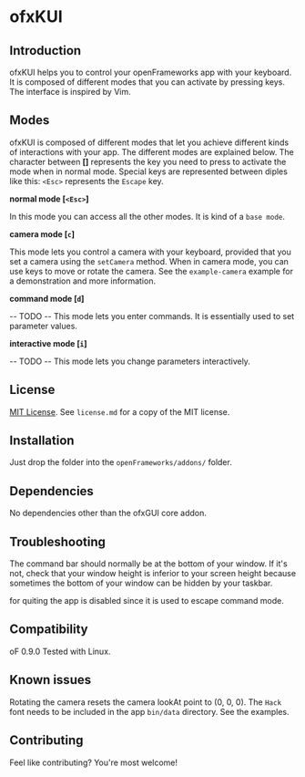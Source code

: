 ofxKUI
======

Introduction
------------
ofxKUI helps you to control your openFrameworks app with your keyboard.
It is composed of different modes that you can activate by pressing keys.
The interface is inspired by Vim.

Modes
-----
ofxKUI is composed of different modes that let you achieve different kinds of interactions with your app. 
The different modes are explained below. 
The character between **[]** represents the key you need to press to activate the mode when in normal mode. 
Special keys are represented between diples like this: `<Esc>` represents the `Escape` key. 

**normal mode [`<Esc>`]**

In this mode you can access all the other modes. It is kind of a `base mode`.

**camera mode [`c`]**

This mode lets you control a camera with your keyboard, provided that you set a camera using the `setCamera` method. 
When in camera mode, you can use keys to move or rotate the camera.
See the `example-camera` example for a demonstration and more information.

**command mode [`d`]**

-- TODO --
This mode lets you enter commands. It is essentially used to set parameter values.

**interactive mode [`i`]**

-- TODO --
This mode lets you change parameters interactively.

License
-------
[MIT License](https://en.wikipedia.org/wiki/MIT_License). See `license.md` for a copy of the MIT license.

Installation
------------
Just drop the folder into the `openFrameworks/addons/` folder.

Dependencies
------------
No dependencies other than the ofxGUI core addon.

Troubleshooting
---------------

The command bar should normally be at the bottom of your window. If it's not, check that your window height is inferior to your screen height because sometimes the bottom of your window can be hidden by your taskbar.

<Esc> for quiting the app is disabled since it is used to escape command mode.


Compatibility
------------
oF 0.9.0
Tested with Linux.

Known issues
------------
Rotating the camera resets the camera lookAt point to (0, 0, 0).
The `Hack` font needs to be included in the app `bin/data` directory.
See the examples.

Contributing
------------
Feel like contributing? You're most welcome!

<!-- Version history
------------
It make sense to include a version history here (newest releases first), describing new features and changes to the addon. Use [git tags](http://learn.github.com/p/tagging.html) to mark release points in your repo, too!

### Version 0.1 (Date):
Describe relevant changes etc.

 -->
